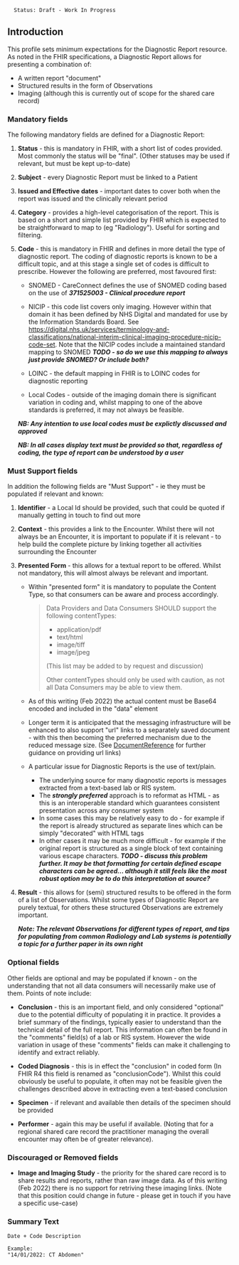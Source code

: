       Status: Draft - Work In Progress

## **Introduction**
This profile sets minimum expectations for the Diagnostic Report resource. As noted in the FHIR specifications, a Diagnostic Report allows for presenting a combination of:
 - A written report "document"
 - Structured results in the form of Observations
 - Imaging (although this is currently out of scope for the shared care record) 


### **Mandatory fields**
The following mandatory fields are defined for a Diagnostic Report:
1. **Status** - this is mandatory in FHIR, with a short list of codes provided. Most commonly the status will be "final". (Other statuses may be used if relevant, but must be kept up-to-date)

2. **Subject** - every Diagnostic Report must be linked to a Patient

3. **Issued and Effective dates** - important dates to cover both when the report was issued and the clinically relevant period

4. **Category** - provides a high-level categorisation of the report. This is based on a short and simple list provided by FHIR which is expected to be straightforward to map to (eg "Radiology"). Useful for sorting and filtering.

5. **Code** - this is mandatory in FHIR and defines in more detail the type of diagnostic report. The coding of diagnostic reports is known to be a difficult topic, and at this stage a single set of codes is difficult to prescribe. However the following are preferred, most favoured first:
 
   - SNOMED - CareConnect defines the use of SNOMED coding based on the use of ***371525003 - Clinical procedure report***

   - NICIP - this code list covers only imaging. However within that domain it has been defined by NHS Digital and mandated for use by the Information Standards Board. See <https://digital.nhs.uk/services/terminology-and-classifications/national-interim-clinical-imaging-procedure-nicip-code-set>. Note that the NICIP codes include a maintained standard mapping to SNOMED  ***TODO - so do we use this mapping to always just provide SNOMED? Or include both?***

    - LOINC - the default mapping in FHIR is to LOINC codes for diagnostic reporting

    - Local Codes - outside of the imaging domain there is significant variation in coding and, whilst mapping to one of the above standards is preferred, it may not always be feasible. 

    ***NB: Any intention to use local codes must be explictly discussed and approved***

    ***NB: In all cases display text must be provided so that, regardless of coding, the type of report can be understood by a user***


### **Must Support fields**
In addition the following fields are "Must Support" - ie they must be populated if relevant and known:

1. **Identifier** - a Local Id should be provided, such that could be quoted if manually getting in touch to find out more

2. **Context** - this provides a link to the Encounter. Whilst there will not always be an Encounter, it is important to populate if it is relevant - to help build the complete picture by linking together all activities surrounding the Encounter

3. **Presented Form** - this allows for a textual report to be offered. Whilst not mandatory, this will almost always be relevant and important.

   - Within "presented form" it is mandatory to populate the Content Type, so that consumers can be aware and process accordingly.  

        > Data Providers and Data Consumers SHOULD support the following contentTypes:
        >    - application/pdf
        >    - text/html
        >    - image/tiff
        >    - image/jpeg
        >
        >    (This list may be added to by request and discussion)
        >
        >   Other contentTypes should only be used with caution, as not all Data Consumers may be able to view them.

   - As of this writing (Feb 2022) the actual content must be Base64 encoded and included in the "data" element
   - Longer term it is anticipated that the messaging infrastructure will be enhanced to also support "url" links to a separately saved document - with this then becoming the preferred mechanism due to the reduced message size. (See [DocumentReference](StructureDefinition-Interweave-DocumentReference.html) for further guidance on providing url links)
   - A particular issue for Diagnostic Reports is the use of text/plain. 
     - The underlying source for many diagnostic reports is messages extracted from a text-based lab or RIS system.
     - The ***strongly preferred*** approach is to reformat as HTML - as this is an interoperable standard which guarantees consistent presentation across any consumer system
     - In some cases this may be relatively easy to do - for example if the report is already structured as separate lines which can be simply "decorated" with HTML tags
     - In other cases it may be much more difficult - for example if the original report is structured as a single block of text containing various escape characters. ***TODO - discuss this problem further. It may be that formatting for certain defined escape characters can be agreed... although it still feels like the most robust option may be to do this interpretation at source?***
     


4. **Result** - this allows for (semi) structured results to be offered in the form of a list of Observations. Whilst some types of Diagnostic Report are purely textual, for others these structured Observations are extremely important.

    ***Note: The relevant Observations for different types of report, and tips for populating from common Radiology and Lab systems is potentially a topic for a further paper in its own right***



### **Optional fields**
Other fields are optional and may be populated if known - on the understanding that not all data consumers will necessarily make use of them. Points of note include:

 - **Conclusion** - this is an important field, and only considered "optional" due to the potential difficulty of populating it in practice. It provides a brief summary of the findings, typically easier to understand than the technical detail of the full report. This information can often be found in the "comments" field(s) of a lab or RIS system. However the wide variation in usage of these "comments" fields can make it challenging to identify and extract reliably.

 - **Coded Diagnosis** - this is in effect the "conclusion" in coded form (In FHIR R4 this field is renamed as "conclusionCode"). Whilst this could obviously be useful to populate, it often may not be feasible given the challenges described above in extracting even a text-based conclusion

 - **Specimen** - if relevant and available then details of the specimen should be provided

 - **Performer** - again this may be useful if available. (Noting that for a regional shared care record the practitioner managing the overall encounter may often be of greater relevance).


### **Discouraged or Removed fields**
 - **Image and Imaging Study** - the priority for the shared care record is to share results and reports, rather than raw image data. As of this writing (Feb 2022) there is no support for retriving these imaging links. (Note that this position could change in future - please get in touch if you have a specific use-case) 


### **Summary Text**

    Date + Code Description
  
    Example: 
    "14/01/2022: CT Abdomen"